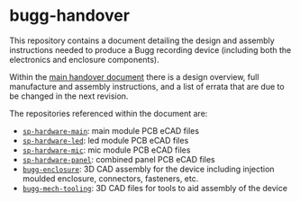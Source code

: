 # bugg-handover

This repository contains a document detailing the design and assembly instructions needed to produce a Bugg recording device (including both the electronics and enclosure components).

Within the [main handover document](https://raw.githubusercontent.com/bugg-resources/bugg-handover/master/bugg-handover.pdf?token=GHSAT0AAAAAABSRG7B7T6BEZWMJQBPE7FNYYSNI6KQ) there is a design overview, full manufacture and assembly instructions, and a list of errata that are due to be changed in the next revision.

The repositories referenced within the document are:
* [``sp-hardware-main``](https://github.com/bugg-resources/sp-hardware-main): main module PCB eCAD files
* [``sp-hardware-led``](https://github.com/bugg-resources/sp-hardware-led): led module PCB eCAD files
* [``sp-hardware-mic``](https://github.com/bugg-resources/sp-hardware-mic): mic module PCB eCAD files
* [``sp-hardware-panel``](https://github.com/bugg-resources/sp-hardware-panel): combined panel PCB eCAD files
* [``bugg-enclosure``](https://github.com/bugg-resources/bugg-enclosure): 3D CAD assembly for the device including injection moulded enclosure, connectors, fasteners, etc.   
* [``bugg-mech-tooling``](https://github.com/bugg-resources/bugg-mech-tooling): 3D CAD files for tools to aid assembly of the device
